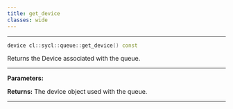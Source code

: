 ```yaml
---
title: get_device
classes: wide
---
```



---

```cpp
device cl::sycl::queue::get_device() const
```


Returns the Device associated with the queue. 


---
**Parameters:**

**Returns:** The device object used with the queue. 

---
